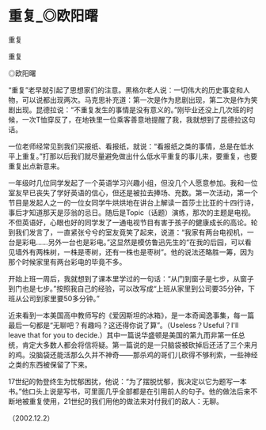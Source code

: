 # 重复_◎欧阳曙

重复

重复

◎欧阳曙

“重复”老早就引起了思想家们的注意。黑格尔老人说：一切伟大的历史事变和人物，可以说都出现两次。马克思补充道：第一次是作为悲剧出现，第二次是作为笑剧出现。昆德拉说：“不重复发生的事情是没有意义的。”刚毕业还没上几次班的时候，一次T恤穿反了，在地铁里一位乘客善意地提醒了我，我就想到了昆德拉这句话。

一位老师经常见到我们买报纸、看报纸，就说：“看报纸之类的事情，总是在低水平上重复。”打那以后我们就尽量避免做出什么低水平重复的事儿来，要重复，也要重复出点新意来。

一年级时几位同学发起了一个英语学习兴趣小组，但没几个人愿意参加。我和一位室友早已丧失了学好英语的信心，但还是被拉去捧场、充数。第一次活动，第一个节目是发起人之一的一位女同学牛烘烘地在讲台上解读一首莎士比亚的十四行诗，事后才知道那天是莎翁的忌日。随后是Topic（话题）演练，那次的主题是电视。不但英语好，心眼也好的同学发了一通电视节目有害于孩子的健康成长的高论。轮到我们发言了，一直紧张兮兮的室友竟笑了起来，说道：“我家有两台电视机，一台是彩电……另外一台也是彩电。”这显然是模仿鲁迅先生的“在我的后园，可以看见墙外有两株树，一株是枣树，还有一株也是枣树”。他的说法还略胜一筹，因为那个时候家里有两台彩电的毕竟不多。

开始上班一周后，我就想到了课本里学过的一句话：“从门到窗子是七步，从窗子到门也是七步。”按照我自己的经验，可以改写成“上班从家里到公司要35分钟，下班从公司到家里要50多分钟。”

近来看到一本美国高中教师写的《爱因斯坦的冰箱》，是一本奇闻逸事集，每一篇最后一句都是“无聊吧？有趣吗？这还得你说了算”。（Useless？Useful？I'll leave that for you to decide.）其中一篇说华盛顿是美国的第九而非第一任总统，肯定大多数人都会将信将疑。第一篇说的是一只脑袋被砍掉后还活了三个来月的鸡。没脑袋还能活那么久并不神奇——那杀鸡的哥们儿砍得不够利索，一些神经之类的东西被保留了下来。

17世纪的勃登终生为忧郁困扰，他说：“为了摆脱忧郁，我决定以它为题写一本书。”他口头上说是写书，可里面几乎全部都是在引用前人的句子。他的做法后来不断地被重复使用，21世纪的我们用他的做法来对付我们的敌人：无聊。

（2002.12.2）